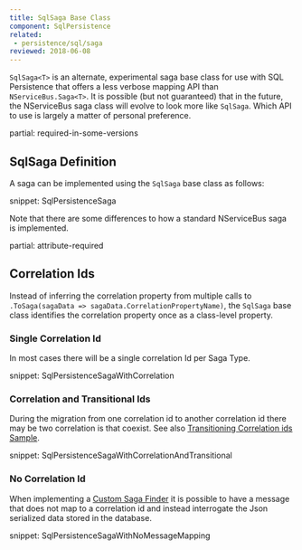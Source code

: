 ```yaml
---
title: SqlSaga Base Class
component: SqlPersistence
related:
 - persistence/sql/saga
reviewed: 2018-06-08
---
```


`SqlSaga<T>` is an alternate, experimental saga base class for use with SQL Persistence that offers a less verbose mapping API than `NServiceBus.Saga<T>`. It is possible (but not guaranteed) that in the future, the NServiceBus saga class will evolve to look more like `SqlSaga`. Which API to use is largely a matter of personal preference.

partial: required-in-some-versions

## SqlSaga Definition

A saga can be implemented using the `SqlSaga` base class as follows:

snippet: SqlPersistenceSaga

Note that there are some differences to how a standard NServiceBus saga is implemented.

partial: attribute-required


## Correlation Ids

Instead of inferring the correlation property from multiple calls to `.ToSaga(sagaData => sagaData.CorrelationPropertyName)`, the `SqlSaga` base class identifies the correlation property once as a class-level property.


### Single Correlation Id

In most cases there will be a single correlation Id per Saga Type.

snippet: SqlPersistenceSagaWithCorrelation


### Correlation and Transitional Ids

During the migration from one correlation id to another correlation id there may be two correlation is that coexist. See also [Transitioning Correlation ids Sample](/samples/sql-persistence/transitioning-correlation-ids).

snippet: SqlPersistenceSagaWithCorrelationAndTransitional


### No Correlation Id

When implementing a [Custom Saga Finder](/nservicebus/sagas/saga-finding.md) it is possible to have a message that does not map to a   correlation id and instead interrogate the Json serialized data stored in the database.

snippet: SqlPersistenceSagaWithNoMessageMapping